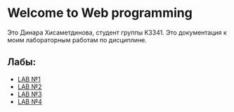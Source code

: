 # Welcome to Web programming 

Это Динара Хисаметдинова, студент группы K3341. Это документация к моим лабораторным работам по дисциплине.

## Лабы:

- [LAB №1](lab1.md)
- [LAB №2](lab2.md)
- [LAB №3](lab3.md)
- [LAB №4](lab4.md)

